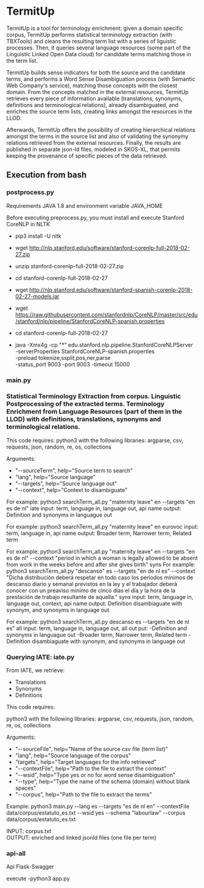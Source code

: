 # TermitUp


TermitUp is a tool for terminology enrichment: given a domain specific corpus, TermitUp performs statistical terminology extraction (with TBXTools) and cleans the resulting term list with a series of liguistic processes. Then, it queries several language resources (some part of the Linguistic Linked Open Data cloud) for candidate terms matching those in the term list. 

TermitUp builds sense indicators for both the source and the candidate terms, and performs a Word Sense Disambiguation process (with Semantic Web Company's service), matching those concepts with the closest domain. From the concepts matched in the external resources, TermitUp retrieves every piece of information available (translations, synonyms, definitions and terminological relations), already disambiguated, and enriches the source term lists, creating links amongst the resources in the LLOD. 

Afterwards, TermitUp offers the possibility of creating hierarchical relations amongst the terms in the source list and also of validating the synonymy relations retrieved from the external resources. Finally, the results are published in separate json-ld files, modeled in SKOS-XL, that permits keeping the provenance of specific pieces of the data retrieved. 

## Execution from bash

### postprocess.py
Requirements
JAVA 1.8 and environment variable JAVA_HOME

Before executing preprocess.py, you must install and execute Stanford CoreNLP in NLTK

- pip3 install -U nltk
- wget http://nlp.stanford.edu/software/stanford-corenlp-full-2018-02-27.zip
- unzip stanford-corenlp-full-2018-02-27.zip
- cd stanford-corenlp-full-2018-02-27
- wget http://nlp.stanford.edu/software/stanford-spanish-corenlp-2018-02-27-models.jar
- wget https://raw.githubusercontent.com/stanfordnlp/CoreNLP/master/src/edu/stanford/nlp/pipeline/StanfordCoreNLP-spanish.properties 
- cd stanford-corenlp-full-2018-02-27

- java -Xmx4g -cp "*" edu.stanford.nlp.pipeline.StanfordCoreNLPServer \
-serverProperties StanfordCoreNLP-spanish.properties \
-preload tokenize,ssplit,pos,ner,parse \
-status_port 9003  -port 9003 -timeout 15000

### main.py
### Statistical Terminology Extraction from corpus. Linguistic Postprocessing of the extracted terms. Terminology Enrichment from Language Resources (part of them in the LLOD) with definitions, translations, synonyms and terminological relations. 

This code requires:
python3 with the following libraries: argparse, csv, requests, json, random, re, os, collections

Arguments:
- "--sourceTerm", help="Source term to search"
- "lang", help="Source language"
- "--targets", help="Source language out"
- "--context", help="Context to disambiguate"

For example: python3 searchTerm_all.py "maternity leave" en --targets "en es de nl" iate
input: term, language in, language out, api name
output: Definition and synonyms in languague out

For example: python3 searchTerm_all.py "maternity leave" en eurovoc
input: term, language in, api name
output: Broader term, Narrower term, Related term

For example: python3 searchTerm_all.py "maternity leave" en --targets "en es de nl" --context "period in which a woman is legally allowed to be absent from work in the weeks before and after she gives birth" syns
For example: python3 searchTerm_all.py "descanso" es --targets "en de nl es" --context "Dicha distribución deberá respetar en todo caso los periodos mínimos de descanso diario y semanal previstos en la ley y el trabajador deberá conocer con un preaviso mínimo de cinco días el día y la hora de la prestación de trabajo resultante de aquella." syns
input: term, language in, language out, context, api name
output: Definition disambiaguate with synonym, and synonyms in language out


For example: python3 searchTerm_all.py descanso es --targets "en de nl es" all
input: term, language in, language out, all
out put:
-Definition and synonyms in languague out
-Broader term, Narrower term, Related term
-Definition disambiaguate with synonym, and synonyms in language out


### Querying IATE: iate.py
From IATE, we retrieve:
- Translations 
- Synonyms
- Definitions

This code requires:

python3 with the following libraries: argparse, csv, requests, json, random, re, os, collections

Arguments:

- "--sourceFile", help="Name of the source csv file (term list)"
- "lang", help="Source language of the corpus"
- "targets", help="Target languages for the info retrieved"
- "--contextFile", help="Path to the file to extract the context"
- "--wsid", help="Type yes or no for word sense disambiguation"
- "--type", help="Type the name of the schema (domain) without blank spaces"
- "--corpus", help="Path to the file to extract the terms"

Example: python3 main.py --lang es --targets "es de nl en" --contextFile data/corpus/estatuto_es.txt --wsid yes --schema "labourlaw" --corpus data/corpus/estatuto_es.txt   

INPUT: corpus.txt  
OUTPUT: enriched and linked jsonld files (one file per term)


### api-all

Api Flask-Swagger

execute
-python3 app.py



